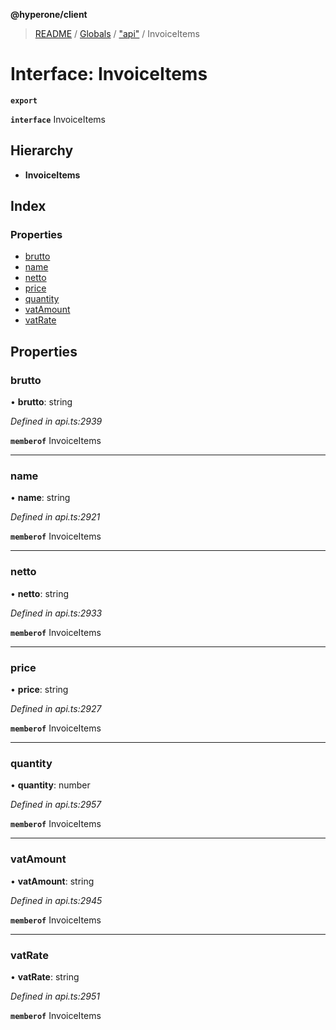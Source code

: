 **@hyperone/client**

> [README](../README.md) / [Globals](../globals.md) / ["api"](../modules/_api_.md) / InvoiceItems

# Interface: InvoiceItems

**`export`** 

**`interface`** InvoiceItems

## Hierarchy

* **InvoiceItems**

## Index

### Properties

* [brutto](_api_.invoiceitems.md#brutto)
* [name](_api_.invoiceitems.md#name)
* [netto](_api_.invoiceitems.md#netto)
* [price](_api_.invoiceitems.md#price)
* [quantity](_api_.invoiceitems.md#quantity)
* [vatAmount](_api_.invoiceitems.md#vatamount)
* [vatRate](_api_.invoiceitems.md#vatrate)

## Properties

### brutto

•  **brutto**: string

*Defined in api.ts:2939*

**`memberof`** InvoiceItems

___

### name

•  **name**: string

*Defined in api.ts:2921*

**`memberof`** InvoiceItems

___

### netto

•  **netto**: string

*Defined in api.ts:2933*

**`memberof`** InvoiceItems

___

### price

•  **price**: string

*Defined in api.ts:2927*

**`memberof`** InvoiceItems

___

### quantity

•  **quantity**: number

*Defined in api.ts:2957*

**`memberof`** InvoiceItems

___

### vatAmount

•  **vatAmount**: string

*Defined in api.ts:2945*

**`memberof`** InvoiceItems

___

### vatRate

•  **vatRate**: string

*Defined in api.ts:2951*

**`memberof`** InvoiceItems
